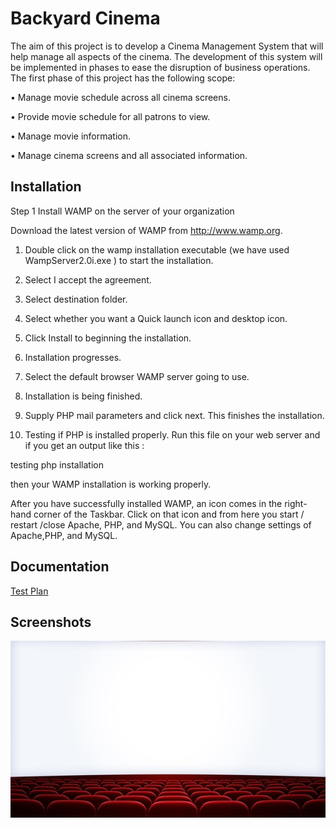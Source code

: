 
# Backyard Cinema

The aim of this project is to develop a Cinema Management System that will help manage all aspects of the cinema. The development of this system will be implemented in phases to ease the disruption of business operations. The first phase of this project has the following scope:

• Manage movie schedule across all cinema screens.

• Provide movie schedule for all patrons to view.

• Manage movie information.

• Manage cinema screens and all associated information.


## Installation

Step 1 Install WAMP on the server of your organization

 Download the latest version of WAMP from http://www.wamp.org.

1. Double click on the wamp installation executable (we have used WampServer2.0i.exe ) to start the installation.

2. Select I accept the agreement.

3. Select destination folder.
4. Select whether you want a Quick launch icon and desktop icon.
5. Click Install to beginning the installation.
6. Installation progresses.
7. Select the default browser WAMP server going to use.
8. Installation is being finished.
9. Supply PHP mail parameters and click next. This finishes the installation.
10. Testing if PHP is installed properly.
Run this file on your web server and if you get an output like this :

testing php installation
 
then your WAMP installation  is working properly.

After you have successfully installed WAMP, an icon comes in the right-hand corner of the Taskbar. Click on that icon and from here you start / restart /close Apache, PHP, and MySQL. You can also change settings of Apache,PHP, and MySQL.

    
## Documentation

[Test Plan](https://github.com/hjames908/backyardtst/blob/main/Test%20Plan.docx)


## Screenshots

![App Screenshot](https://raw.githubusercontent.com/hjames908/backyardtst/main/backgrnd.jpg)


